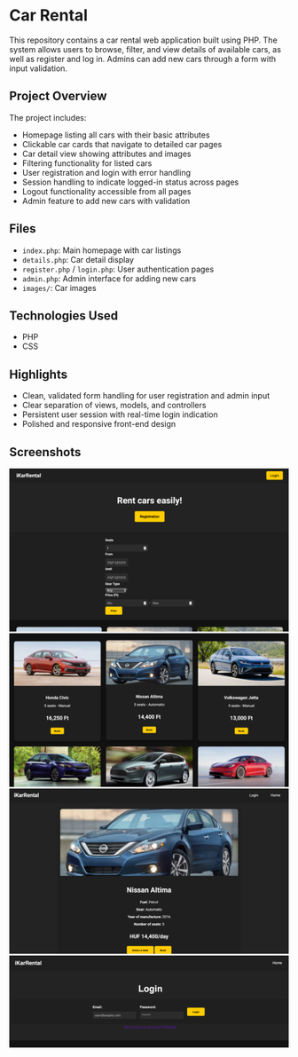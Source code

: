 # Car Rental

This repository contains a car rental web application built using PHP. The system allows users to browse, filter, and view details of available cars, as well as register and log in. Admins can add new cars through a form with input validation.

## Project Overview  
The project includes:

- Homepage listing all cars with their basic attributes  
- Clickable car cards that navigate to detailed car pages  
- Car detail view showing attributes and images  
- Filtering functionality for listed cars  
- User registration and login with error handling  
- Session handling to indicate logged-in status across pages  
- Logout functionality accessible from all pages  
- Admin feature to add new cars with validation  

## Files  
- `index.php`: Main homepage with car listings  
- `details.php`: Car detail display  
- `register.php` / `login.php`: User authentication pages  
- `admin.php`: Admin interface for adding new cars  
- `images/`: Car images  

## Technologies Used  
- PHP   
- CSS

## Highlights  
- Clean, validated form handling for user registration and admin input  
- Clear separation of views, models, and controllers  
- Persistent user session with real-time login indication  
- Polished and responsive front-end design  

## Screenshots  

![Homepage Screenshot](https://github.com/MuhammadMalahim/car-rental/blob/main/screenshots/Home.png?raw=true)
![Car Tiles](https://github.com/MuhammadMalahim/car-rental/blob/main/screenshots/CarTiles.png?raw=true)
![Car Detail](https://github.com/MuhammadMalahim/car-rental/blob/main/screenshots/CarDetail.png?raw=true)
![Login](https://github.com/MuhammadMalahim/car-rental/blob/main/screenshots/Login.png?raw=true)

